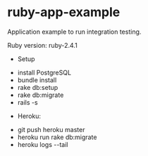 # ruby-app-example
Application example to run integration testing.

Ruby version: ruby-2.4.1

* Setup
- install PostgreSQL
- bundle install
- rake db:setup
- rake db:migrate
- rails -s

* Heroku:
- git push heroku master
- heroku run rake db:migrate
- heroku logs --tail